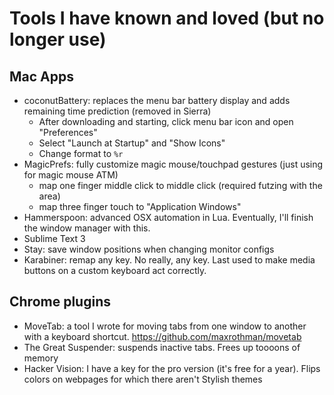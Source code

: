 # Tools I have known and loved (but no longer use)
## Mac Apps

* coconutBattery: replaces the menu bar battery display and adds remaining time prediction (removed in Sierra)
  * After downloading and starting, click menu bar icon and open "Preferences"
  * Select "Launch at Startup" and "Show Icons"
  * Change format to `%r`
* MagicPrefs: fully customize magic mouse/touchpad gestures (just using for magic mouse ATM)
  * map one finger middle click to middle click (required futzing with the area)
  * map three finger touch to "Application Windows"
* Hammerspoon: advanced OSX automation in Lua. Eventually, I'll finish the window manager with this.
* Sublime Text 3
* Stay: save window positions when changing monitor configs
* Karabiner: remap any key. No really, any key. Last used to make media buttons on a custom keyboard act correctly.

## Chrome plugins

* MoveTab: a tool I wrote for moving tabs from one window to another with a keyboard shortcut. https://github.com/maxrothman/movetab
* The Great Suspender: suspends inactive tabs. Frees up toooons of memory
* Hacker Vision: I have a key for the pro version (it's free for a year). Flips colors on webpages for which there aren't Stylish themes